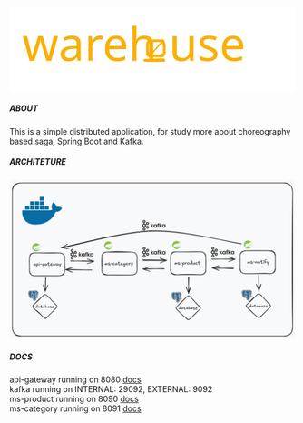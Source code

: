 ![warehouse-logo](WAREHOUSE.svg)

##### ABOUT
This is a simple distributed application, for study more about choreography based saga, Spring Boot and Kafka.

##### ARCHITETURE
![architeture-example](ARCHITETURE.png)

##### DOCS

api-gateway running on 8080 [docs](api-gateway/DOCS.md)<br>
kafka running on INTERNAL: 29092, EXTERNAL: 9092<br>
ms-product running on 8090 [docs](ms-product/DOCS.md)<br>
ms-category running on 8091 [docs](ms-category/DOCS.md)
